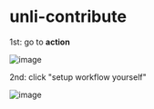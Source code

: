 # unli-contribute

1st: go to **action**

![image](https://github.com/user-attachments/assets/393b745e-1205-48bd-9319-46fa934c76a6)

2nd: click "setup workflow yourself"

![image](https://github.com/user-attachments/assets/f391ae1f-ca10-47ac-8a04-c54eaf3c33c5)

